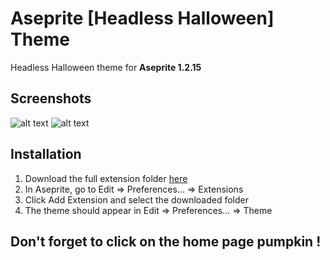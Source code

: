 # Aseprite [Headless Halloween] Theme

Headless Halloween theme for **Aseprite 1.2.15**

## Screenshots
![alt text](https://i.ibb.co/cL026C3/screen1.png)
![alt text](https://i.ibb.co/zm6tmbz/screen2.png)

## Installation

1. Download the full extension folder [here](https://github.com/Goomboo/headless-halloween/archive/master.zip)
2. In Aseprite, go to Edit ⇒ Preferences... ⇒ Extensions
3. Click Add Extension and select the downloaded folder
4. The theme should appear in Edit ⇒ Preferences... ⇒ Theme

## Don't forget to click on the home page pumpkin !
